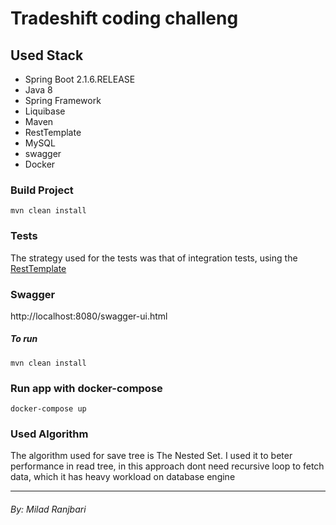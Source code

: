 # Tradeshift coding challeng

## Used Stack 

   * Spring Boot 2.1.6.RELEASE
   * Java 8
   * Spring Framework
   * Liquibase
   * Maven
   * RestTemplate
   * MySQL
   * swagger
   * Docker

### Build Project

```
mvn clean install
```

### Tests
The strategy used for the tests was that of integration tests, using the [RestTemplate](https://docs.spring.io/spring-android/docs/current/reference/html/rest-template.html)

### Swagger

http://localhost:8080/swagger-ui.html


##### To run 
```
mvn clean install
```

### Run app with docker-compose
```
docker-compose up
```

### Used Algorithm
The algorithm used for save tree is The Nested Set. I used it to beter performance in read tree, in this approach dont need recursive loop to fetch data, which it has heavy workload on database engine 

_____

###### By: Milad Ranjbari